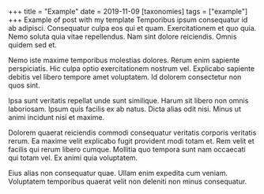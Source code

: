 +++
title = "Example"
date = 2019-11-09
[taxonomies]
tags = ["example"]
+++
Example of post with my template
Temporibus ipsum consequatur id ab adipisci. Consequatur culpa eos qui et quam. Exercitationem et quo quia. Nemo soluta quia vitae repellendus. Nam sint dolore reiciendis. Omnis quidem sed et.
<!-- more -->
Nemo iste maxime temporibus molestias dolores. Rerum enim sapiente perspiciatis. Hic culpa optio exercitationem nostrum vel. Explicabo sapiente debitis vel libero tempore amet voluptatem. Id dolorem consectetur non quos sint.

Ipsa sunt veritatis repellat unde sunt similique. Harum sit libero non omnis laboriosam. Ipsum quis facilis ex ab natus. Dicta alias odit nisi. Minus ut animi incidunt nisi et maxime.

Dolorem quaerat reiciendis commodi consequatur veritatis corporis veritatis rerum. Ea maxime velit explicabo fugit provident modi totam et. Rem velit et facilis qui rerum libero cumque. Mollitia quo tempora sunt nam occaecati qui totam vel. Ex animi quia voluptatem.

Eius alias non consequatur quae. Ullam enim expedita cum veniam. Voluptatem temporibus quaerat velit non deleniti non minus consequatur.

